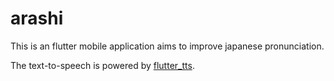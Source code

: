 # arashi

This is an flutter mobile application aims to improve japanese pronunciation.

The text-to-speech is powered by [flutter_tts](https://pub.dev/packages/flutter_tts).